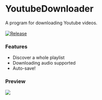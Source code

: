 # YoutubeDownloader
A program for downloading Youtube videos.
<br>
<br>
[![Release](https://travis-ci.org/anhcraft/YoutubeDownloader.svg?branch=master)](https://travis-ci.org/anhcraft/YoutubeDownloader)

### Features
- Discover a whole playlist
- Downloading audio supported
- Auto-save!

### Preview
![](https://i.imgur.com/A58ZGb4.png)
